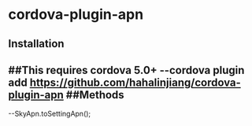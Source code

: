 # cordova-plugin-apn
## Installation

##This requires cordova 5.0+
--cordova plugin add https://github.com/hahalinjiang/cordova-plugin-apn
##Methods
-------
--SkyApn.toSettingApn();
